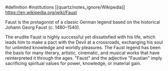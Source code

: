 #definition 
#institutions 
[[quartz/notes_ignore/Wikipedia]]
https://en.wikipedia.org/wiki/Faust

Faust is the protagonist of a classic German legend based on the historical Johann Georg Faust (c. 1480–1540).

The erudite Faust is highly successful yet dissatisfied with his life, which leads him to make a pact with the Devil at a crossroads, exchanging his soul for unlimited knowledge and worldly pleasures. The Faust legend has been the basis for many literary, artistic, cinematic, and musical works that have reinterpreted it through the ages. "Faust" and the adjective "Faustian" imply sacrificing spiritual values for power, knowledge, or material gain.